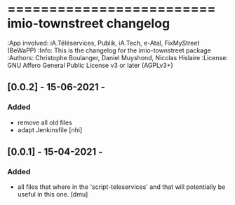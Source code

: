 =========================
imio-townstreet changelog
=========================
:App involved: iA.Téléservices, Publik, iA.Tech, e-Atal, FixMyStreet (BeWaPP)
:Info: This is the changelog for the imio-townstreet package
:Authors: Christophe Boulanger, Daniel Muyshond, Nicolas Hislaire
:License: GNU Affero General Public License v3 or later (AGPLv3+)

## [0.0.2] - 15-06-2021 -
### Added
  - remove all old files
  - adapt Jenkinsfile
  [nhi]

## [0.0.1] - 15-04-2021 -
### Added
  - all files that where in the 'script-teleservices'
    and that will potentially be useful in this one. [dmu]